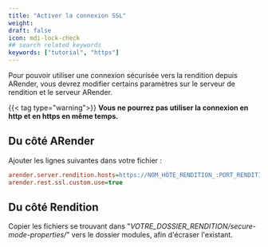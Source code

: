 ```yaml
---
title: "Activer la connexion SSL"
weight: 
draft: false
icon: mdi-lock-check
## search related keywords
keywords: ["tutorial", "https"]
---
```


Pour pouvoir utiliser une connexion sécurisée vers la rendition depuis
ARender, vous devrez modifier certains paramètres sur le serveur de
rendition et le serveur ARender.

{{< tag type="warning">}}
**Vous ne pourrez pas utiliser la connexion en http et en
https en même temps.**

## Du côté ARender

Ajouter les lignes suivantes dans votre fichier :


```cfg
arender.server.rendition.hosts=https://NOM_HÔTE_RENDITION_:PORT_RENDITION/
arender.rest.ssl.custom.use=true
```


## Du côté Rendition

Copier les fichiers se trouvant dans
"*VOTRE_DOSSIER_RENDITION/secure-mode-properties/*" vers le dossier
modules, afin d'écraser l'existant.
